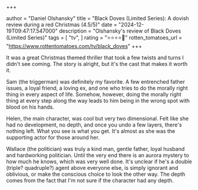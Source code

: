 +++

author = "Daniel Olshansky"
title = "Black Doves (Limited Series): A dovish review during a red Christmas (4.5/5)"
date = "2024-12-19T09:47:17.547000"
description = "Olshansky's review of Black Doves (Limited Series)"
tags = [
    "tv",
]
rating = "⭐⭐⭐⭐🌟"
rotten_tomatoes_url = "https://www.rottentomatoes.com/tv/black_doves"
+++

It was a great Christmas themed thriller that took a few twists and turns I
didn't see coming. The story is alright, but it's the cast that makes it worth it.

Sam (the triggerman) was definitely my favorite. A few entrenched father issues,
a loyal friend, a loving ex, and one who tries to do the morally right thing in
every aspect of life. Somehow, however, doing the morally right thing at every
step along the way leads to him being in the wrong spot with blood on his hands.

Helen, the main character, was cool but very two dimensional. Felt like she had
no development, no depth, and once you undo a few layers, there's nothing left.
What you see is what you get. It's almost as she was the supporting actor for
those around her.

Wallace (the politician) was truly a kind man, gentle father, loyal husband and hardworking politician.
Until the very end there is an aurora mystery to how much he knows, which was very well done.
It's unclear if he's a double (triple? quadruple?) agent above everyone else,
is simply ignorant and oblivious, or make the conscious choice to look the other
way. The depth comes from the fact that I'm not sure if the character had any depth.

